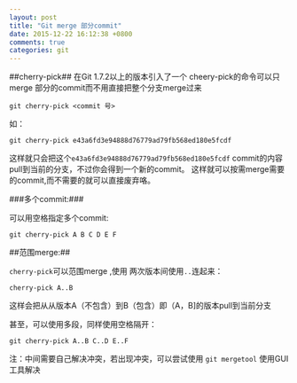 ```yaml
---
layout: post
title: "Git merge 部分commit"
date: 2015-12-22 16:12:38 +0800
comments: true
categories: git 
---
```


##cherry-pick##
在Git 1.7.2以上的版本引入了一个 cheery-pick的命令可以只merge 部分的commit而不用直接把整个分支merge过来

	git cherry-pick <commit 号>
   
如：

 	git cherry-pick e43a6fd3e94888d76779ad79fb568ed180e5fcdf

这样就只会把这个`e43a6fd3e94888d76779ad79fb568ed180e5fcdf` commit的内容pull到当前的分支，不过你会得到一个新的commit。
这样就可以按需merge需要的commit,而不需要的就可以直接废弃咯。

###多个commit:###

可以用空格指定多个commit:

	git cherry-pick A B C D E F


##范围merge:##

`cherry-pick`可以范围merge ,使用 两次版本间使用`..`连起来：

	cherry-pick A..B


这样会把从从版本A（不包含）到B（包含）即（A，B]的版本pull到当前分支

甚至，可以使用多段，同样使用空格隔开：

	git cherry-pick A..B C..D E..F



注：中间需要自己解决冲突，若出现冲突，可以尝试使用 `git mergetool` 使用GUI工具解决